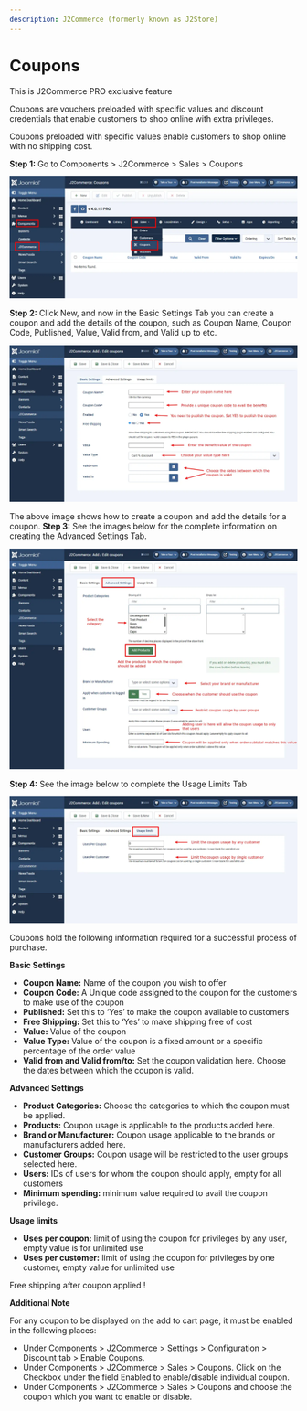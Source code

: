 ```yaml
---
description: J2Commerce (formerly known as J2Store)
---
```


# Coupons

This is J2Commerce PRO exclusive feature

Coupons are vouchers preloaded with specific values and discount credentials that enable customers to shop online with extra privileges.

Coupons preloaded with specific values enable customers to shop online with no shipping cost.

**Step 1:** Go to Components > J2Commerce > Sales > Coupons

![](<../../assets/coupons1.webp>)

**Step 2:** Click New, and now in the Basic Settings Tab you can create a coupon and add the details of the coupon, such as Coupon Name, Coupon Code, Published, Value, Valid from, and Valid up to etc.

![](../../assets/coupons.webp)

The above image shows how to create a coupon and add the details for a coupon. **Step 3:** See the images below for the complete information on creating the Advanced Settings Tab.

![](<../../assets/coupons-advanced (1).webp>)

**Step 4:** See the image below to complete the Usage Limits Tab

![](../../assets/coupons-usage-limits.webp)

Coupons hold the following information required for a successful process of purchase.

**Basic Settings**

* **Coupon Name:** Name of the coupon you wish to offer
* **Coupon Code:** A Unique code assigned to the coupon for the customers to make use of the coupon
* **Published:** Set this to ‘Yes’ to make the coupon available to customers
* **Free Shipping:** Set this to ‘Yes’ to make shipping free of cost
* **Value:** Value of the coupon
* **Value Type:** Value of the coupon is a fixed amount or a specific percentage of the order value
* **Valid from and Valid from/to:** Set the coupon validation here. Choose the dates between which the coupon is valid.

**Advanced Settings**

* **Product Categories:** Choose the categories to which the coupon must be applied.
* **Products:** Coupon usage is applicable to the products added here.
* **Brand or Manufacturer:** Coupon usage applicable to the brands or manufacturers added here.
* **Customer Groups:** Coupon usage will be restricted to the user groups selected here.
* **Users:** IDs of users for whom the coupon should apply, empty for all customers
* **Minimum spending:** minimum value required to avail the coupon privilege.

**Usage limits**

* **Uses per coupon:** limit of using the coupon for privileges by any user, empty value is for unlimited use
* **Uses per customer:** limit of using the coupon for privileges by one customer, empty value for unlimited use

Free shipping after coupon applied !

**Additional Note**

For any coupon to be displayed on the add to cart page, it must be enabled in the following places:

* Under Components > J2Commerce > Settings > Configuration > Discount tab > Enable Coupons.
* Under Components > J2Commerce > Sales > Coupons. Click on the Checkbox under the field Enabled to enable/disable individual coupon.
* Under Components > J2Commerce > Sales > Coupons and choose the coupon which you want to enable or disable.

